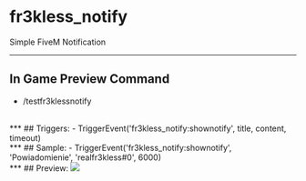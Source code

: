 # fr3kless_notify
Simple FiveM Notification
***
## In Game Preview Command
- /testfr3klessnotify
<br>
***
## Triggers:
- TriggerEvent('fr3kless_notify:shownotify', title, content, timeout)
<br>
***
## Sample:
- TriggerEvent('fr3kless_notify:shownotify', 'Powiadomienie', 'realfr3kless#0', 6000)
<br>
***
## Preview:
<img src="https://cdn.discordapp.com/attachments/1188126533408272384/1188158550678175784/image.png?ex=659981e1&is=65870ce1&hm=30b90c6b5da9f9874fc7f9cf51ebf4d3b04e314211fd61b11eeeb94deefd764f&">

